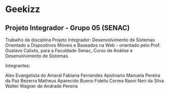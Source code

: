 # Geekizz

## Projeto Integrador - Grupo 05 (SENAC)

Trabalho da disciplina Projeto Integrador: Desenvolvimento de Sistemas Orientado a Dispositivos Móveis e Baseados na Web  - orientado pelo Prof. Gustavo Calixto, para a Faculdade Senac, Curso de Análise e Desenvolvimento de Sistemas.

Integrantes:

Alex Evangelista do Amaral
Fabiana Fernandes Apolinario
Manuela Pereira da Paz Bezerra
Matheus Aparecido Bueno Fidelis Correa
Raoni Neri da Silva
Walter Wagner de Andrade Pereira

